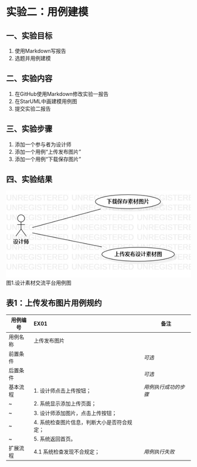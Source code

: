 # 实验二：用例建模

## 一、实验目标

1. 使用Markdown写报告
2. 选题并用例建模

## 二、实验内容

1. 在GitHub使用Markdown修改实验一报告
2. 在StarUML中画建模用例图
3. 提交实验二报告

## 三、实验步骤

1. 添加一个参与者为设计师
2. 添加一个用例“上传发布图片”
3. 添加一个用例“下载保存图片”

## 四、实验结果

![用例图](./Lab2_UseCaseDiagram1.jpg)  
图1.设计素材交流平台用例图

## 表1：上传发布图片用例规约  

用例编号  | EX01 | 备注  
-|:-|-  
用例名称  | 上传发布图片  |   
前置条件  |      | *可选*   
后置条件  |      | *可选*   
基本流程  | 1. 设计师点击上传按钮；  |*用例执行成功的步骤*    
~| 2. 系统显示添加上传页面；  |   
~| 3. 设计师添加图片，点击上传按钮；  |   
~| 4. 系统检查图片信息，判断大小是否符合规定；  |   
~| 5. 系统返回首页。  |  
扩展流程  | 4.1 系统检查发现不合规定；  |*用例执行失败*    
